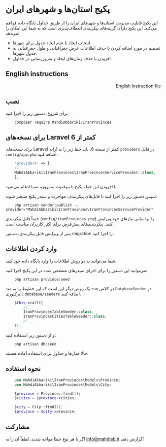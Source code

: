 # پکیج استان‌ها و شهرهای ایران

این پکیج قابلیت مدیریت استان‌ها و شهرهای ایران را از طریق جداول پایگاه داده فراهم می‌کند. این پکیج دارای گزینه‌های پیکربندی انعطاف‌پذیری است که به شما این امکان را می‌دهد:

<ul style="dir:rtl">
    <li> انتخاب ایجاد یا عدم ایجاد جدول برای شهرها.</li>
    <li>تصمیم در مورد اضافه کردن یا حذف اطلاعات عرض جغرافیایی و طول جغرافیایی به جدول شهرها.</li>
    <li>افزودن یا حذف زمان‌های ایجاد و به‌روزرسانی در جداول.</li>
</ul>

## English instructions

<div dir="rtl">

[English Instruction file](ReadMe.md)

</div>

## نصب

برای شروع، دستور زیر را اجرا کنید:

```shell
    composer require MahdiAbbariki/IranProvinces
```

## برای نسخه‌های Laravel کمتر از 6

برای نسخه‌های Laravel کمتر از نسخه 6، باید خط زیر را به آرایه `providers` در فایل `config/app.php` اضافه کنید:

```php
    'providers' => [
    // ...
    MahdiAbbariki\IranProvinces\IranProvincesServiceProvider::class,
    ],
```

با افزودن این خط، پکیج با موفقیت به پروژه شما ادغام می‌شود.

سپس دستور زیر را اجرا کنید تا فایل‌های پیکربندی، مهاجرت و سیدر پکیج منتشر شوند:

```shell
    php artisan vendor:publish --provider="MahdiAbbariki\IranProvinces\IranProvincesServiceProvider"
```

حتماً فایل پیکربندی (`config/iranProvinces.php`) را براساس نیازهای خود ویرایش کنید. پیکربندی‌های پیش‌فرض برای اکثر کاربران مناسب است.

پس از ویرایش فایل پیکربندی، دستور migration را اجرا کنید.

## وارد کردن اطلاعات

شما می‌توانید به دو روش اطلاعات را وارد پایگاه داده خود کنید.

می‌توانید این دستور را برای اجرای سیدرهای مشخص شده در این پکیج اجرا کنید:

```shell
    php artisan province:seed
```

یک روش دیگر این است که این خطوط را به متد `run` در کلاس `DatabaseSeeder` در دایرکتوری `database/seeders` اضافه کنید.

```php
    $this->call([
        //...
        IranProvincesTableSeeder::class,
        IranProvincesCitiesTableSeeder::class,
        //...
    ]);
```
و از دستور زیر استفاده کنید:
```shell
    php artisan db:seed
```

حالا مدل‌ها و جداول برای استفاده آماده هستند.

## نحوه استفاده

```php 
    use MahdiAbbariki\IranProvinces\Models\Province;
    use MahdiAbbariki\IranProvinces\Models\City;

    $province = Province::find(1);
    $cities = $province->cities;

    $city = City::find(1);
    $province = $city->province;
```

## مشارکت

اگر با هر نوع خطا مواجه شدید، لطفاً آن را به
[info@mahdiab.ir](mailto:info@mahdiab.ir)
گزارش دهید!
